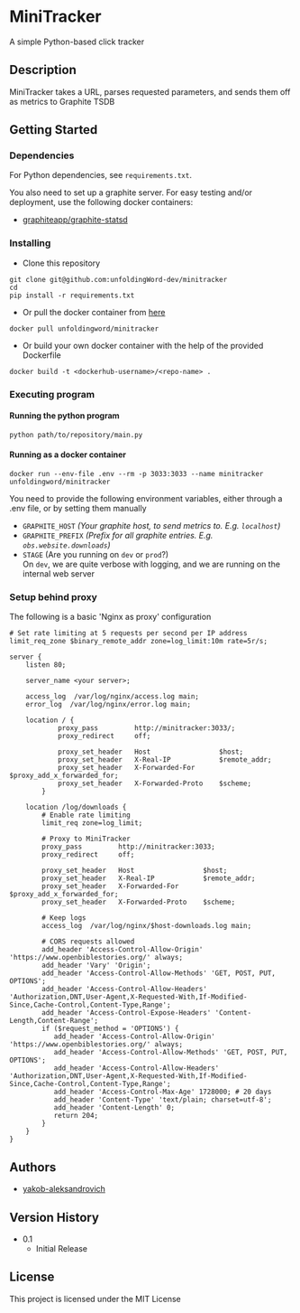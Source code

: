# MiniTracker

A simple Python-based click tracker

## Description

MiniTracker takes a URL, parses requested parameters, and sends them off as metrics to Graphite TSDB 

## Getting Started

### Dependencies

For Python dependencies, see `requirements.txt`.

You also need to set up a graphite server.
For easy testing and/or deployment, use the following docker containers:
- [graphiteapp/graphite-statsd](https://hub.docker.com/r/graphiteapp/graphite-statsd)

### Installing

- Clone this repository
```
git clone git@github.com:unfoldingWord-dev/minitracker
cd 
pip install -r requirements.txt
```

- Or pull the docker container from [here](https://hub.docker.com/r/unfoldingword/cloudfront_logprocessor)
```
docker pull unfoldingword/minitracker
```

- Or build your own docker container with the help of the provided Dockerfile
```
docker build -t <dockerhub-username>/<repo-name> .
```

### Executing program
#### Running the python program
```
python path/to/repository/main.py
```

#### Running as a docker container
```
docker run --env-file .env --rm -p 3033:3033 --name minitracker unfoldingword/minitracker
```

You need to provide the following environment variables, 
either through a .env file, or by setting them manually

- `GRAPHITE_HOST` *(Your graphite host, to send metrics to. E.g. `localhost`)*
- `GRAPHITE_PREFIX` *(Prefix for all graphite entries. E.g. `obs.website.downloads`)*
- `STAGE` (Are you running on `dev` or `prod`?)\
On `dev`, we are quite verbose with logging, and we are running on the internal web server

### Setup behind proxy
The following is a basic 'Nginx as proxy' configuration
```nginx
# Set rate limiting at 5 requests per second per IP address
limit_req_zone $binary_remote_addr zone=log_limit:10m rate=5r/s;

server {
    listen 80;

    server_name <your server>;

    access_log  /var/log/nginx/access.log main;
    error_log  /var/log/nginx/error.log main;

    location / {
            proxy_pass         http://minitracker:3033/;
            proxy_redirect     off;
    
            proxy_set_header   Host                 $host;
            proxy_set_header   X-Real-IP            $remote_addr;
            proxy_set_header   X-Forwarded-For      $proxy_add_x_forwarded_for;
            proxy_set_header   X-Forwarded-Proto    $scheme;
        }
    
    location /log/downloads {
        # Enable rate limiting
        limit_req zone=log_limit;
    
        # Proxy to MiniTracker
        proxy_pass         http://minitracker:3033;
        proxy_redirect     off;
    
        proxy_set_header   Host                 $host;
        proxy_set_header   X-Real-IP            $remote_addr;
        proxy_set_header   X-Forwarded-For      $proxy_add_x_forwarded_for;
        proxy_set_header   X-Forwarded-Proto    $scheme;
    
        # Keep logs
        access_log  /var/log/nginx/$host-downloads.log main;
    
        # CORS requests allowed
        add_header 'Access-Control-Allow-Origin' 'https://www.openbiblestories.org/' always;
        add_header 'Vary' 'Origin';
        add_header 'Access-Control-Allow-Methods' 'GET, POST, PUT, OPTIONS';
        add_header 'Access-Control-Allow-Headers' 'Authorization,DNT,User-Agent,X-Requested-With,If-Modified-Since,Cache-Control,Content-Type,Range';
        add_header 'Access-Control-Expose-Headers' 'Content-Length,Content-Range';
        if ($request_method = 'OPTIONS') {
           add_header 'Access-Control-Allow-Origin' 'https://www.openbiblestories.org/' always;
           add_header 'Access-Control-Allow-Methods' 'GET, POST, PUT, OPTIONS';
           add_header 'Access-Control-Allow-Headers' 'Authorization,DNT,User-Agent,X-Requested-With,If-Modified-Since,Cache-Control,Content-Type,Range';
           add_header 'Access-Control-Max-Age' 1728000; # 20 days
           add_header 'Content-Type' 'text/plain; charset=utf-8';
           add_header 'Content-Length' 0;
           return 204;
        }
    }
}
```


## Authors

- [yakob-aleksandrovich ](https://github.com/yakob-aleksandrovich)

## Version History

* 0.1
    * Initial Release

## License

This project is licensed under the MIT License